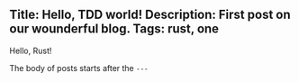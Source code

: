 Title: Hello, TDD world!
Description: First post on our wounderful blog.
Tags: rust, one
---
Hello, Rust!

The body of posts starts after the `---`
